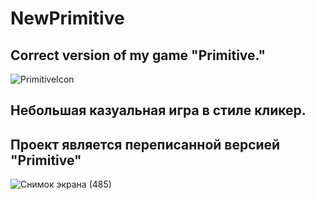 # NewPrimitive
## Сorrect version of my game "Primitive."
![PrimitiveIcon](https://github.com/Vanchegs/NewPrimitive/assets/115901143/44150931-3537-4789-93b8-3b0ece632c11)
## Небольшая казуальная игра в стиле кликер.
## Проект является переписанной версией "Primitive"
![Снимок экрана (485)](https://github.com/Vanchegs/NewPrimitive/assets/115901143/1eb0152e-9068-41ae-b29a-6dcd2edadeeb)
